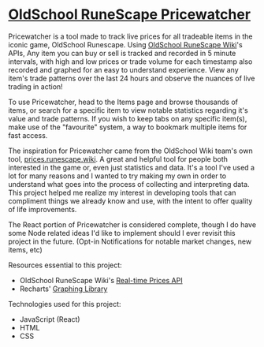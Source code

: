 # [OldSchool RuneScape Pricewatcher](https://djkean.github.io/pricewatcher/)

Pricewatcher is a tool made to track live prices for all tradeable items in the iconic game, OldSchool Runescape. Using [OldSchool RuneScape Wiki](https://oldschool.runescape.wiki)'s APIs, Any item you can buy or sell is tracked and recorded in 5 minute intervals, with high and low prices or trade volume for each timestamp also recorded and graphed for an easy to understand experience. View any item's trade patterns over the last 24 hours and observe the nuances of live trading in action! 

To use Pricewatcher, head to the Items page and browse thousands of items, or search for a specific item to view notable statistics regarding it's value and trade patterns. If you wish to keep tabs on any specific item(s), make use of the "favourite" system, a way to bookmark multiple items for fast access.

The inspiration for Pricewatcher came from the OldSchool Wiki team's own tool, [prices.runescape.wiki](https://prices.runescape.wiki/osrs/). A great and helpful tool for people both interested in the game or, even just statistics and data. It's a tool I've used a lot for many reasons and I wanted to try making my own in order to understand what goes into the process of collecting and interpreting data. This project helped me realize my interest in developing tools that can compliment things we already know and use, with the intent to offer quality of life improvements.

The React portion of Pricewatcher is considered complete, though I do have some Node related ideas I'd like to implement should I ever revisit this project in the future. (Opt-in Notifications for notable market changes, new items, etc)

Resources essential to this project: 
- OldSchool RuneScape Wiki's [Real-time Prices API](https://oldschool.runescape.wiki/w/RuneScape:Real-time_Prices)
- Recharts' [Graphing Library](https://recharts.org/en-US/)

Technologies used for this project:
- JavaScript (React)
- HTML
- CSS
